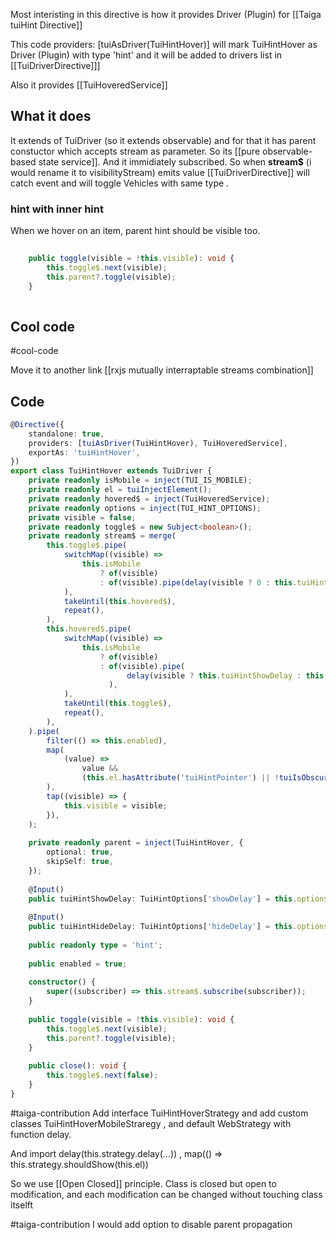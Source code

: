 

Most interisting in this directive is how it provides Driver (Plugin) for [[Taiga tuiHint Directive]]

This code   providers: [tuiAsDriver(TuiHintHover)] will mark TuiHintHover as Driver (Plugin) with type 'hint' and it will be added to drivers list in [[TuiDriverDirective]]]

Also it provides [[TuiHoveredService]]

## What it does
It extends of TuiDriver (so it extends observable) and for that it has parent constuctor which accepts stream as parameter. So its [[pure observable-based state service]].
And it immidiately subscribed. So when **stream$** (i would rename it to visibilityStream) emits value [[TuiDriverDirective]] will catch event and will toggle Vehicles with same type .


### hint with inner hint
When we hover on an item, parent hint should be visible too.
```ts
  
    public toggle(visible = !this.visible): void {  
        this.toggle$.next(visible);  
        this.parent?.toggle(visible);  
    }  
  
```

## Cool code
#cool-code

Move it to another link [[rxjs mutually interraptable streams combination]]



## Code 
```ts
@Directive({  
    standalone: true,  
    providers: [tuiAsDriver(TuiHintHover), TuiHoveredService],  
    exportAs: 'tuiHintHover',  
})  
export class TuiHintHover extends TuiDriver {  
    private readonly isMobile = inject(TUI_IS_MOBILE);  
    private readonly el = tuiInjectElement();  
    private readonly hovered$ = inject(TuiHoveredService);  
    private readonly options = inject(TUI_HINT_OPTIONS);  
    private visible = false;  
    private readonly toggle$ = new Subject<boolean>();  
    private readonly stream$ = merge(  
        this.toggle$.pipe(  
            switchMap((visible) =>  
                this.isMobile  
                    ? of(visible)  
                    : of(visible).pipe(delay(visible ? 0 : this.tuiHintHideDelay)),  
            ),  
            takeUntil(this.hovered$),  
            repeat(),  
        ),  
        this.hovered$.pipe(  
            switchMap((visible) =>  
                this.isMobile  
                    ? of(visible)  
                    : of(visible).pipe(  
                          delay(visible ? this.tuiHintShowDelay : this.tuiHintHideDelay),  
                      ),  
            ),  
            takeUntil(this.toggle$),  
            repeat(),  
        ),  
    ).pipe(  
        filter(() => this.enabled),  
        map(  
            (value) =>  
                value &&  
                (this.el.hasAttribute('tuiHintPointer') || !tuiIsObscured(this.el)),  
        ),  
        tap((visible) => {  
            this.visible = visible;  
        }),  
    );  
  
    private readonly parent = inject(TuiHintHover, {  
        optional: true,  
        skipSelf: true,  
    });  
  
    @Input()  
    public tuiHintShowDelay: TuiHintOptions['showDelay'] = this.options.showDelay;  
  
    @Input()  
    public tuiHintHideDelay: TuiHintOptions['hideDelay'] = this.options.hideDelay;  
  
    public readonly type = 'hint';  
  
    public enabled = true;  
  
    constructor() {  
        super((subscriber) => this.stream$.subscribe(subscriber));  
    }  
  
    public toggle(visible = !this.visible): void {  
        this.toggle$.next(visible);  
        this.parent?.toggle(visible);  
    }  
  
    public close(): void {  
        this.toggle$.next(false);  
    }  
}
```



#taiga-contribution 
Add interface TuiHintHoverStrategy 
and add custom classes TuiHintHoverMobileStraregy , and default WebStrategy
with function delay. 

And import     delay(this.strategy.delay(...)) ,     map(() => this.strategy.shouldShow(this.el))

So we use [[Open Closed]] principle. Class is closed but open to modification, and each modification can be changed without touching class itselft

#taiga-contribution 
I would add option to disable parent propagation 

